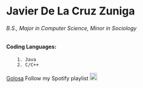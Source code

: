 # Javier De La Cruz Zuniga
###### B.S., Major in Computer Science, Minor in Sociology

#### Coding Languages:
        1. Java
        2. C/C++

[Golosa](/lab-week0-1/golosa.md)
Follow my Spotify playlist [<img src="https://www.freepnglogos.com/uploads/spotify-logo-png/file-spotify-logo-png-4.png" alt="drawing" width="20"/>](https://open.spotify.com/playlist/6ha3u09jk2K5vRvjV2yud6?si=49d27305d5a7440a)
